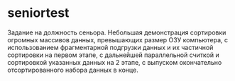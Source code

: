 # seniortest
Задание на должность сеньора.
Небольшая демонстрация сортировки огромных массивов данных, превышающих размер ОЗУ компьютера, с использованием фрагментарной подгрузки данных и их частичной сортировки на первом этапе, 
с дальнейшей параллельной считкой и сортировкой указанных данных на 2 этапе, с выпуском окончательно отсортированного набора данных в конце.
